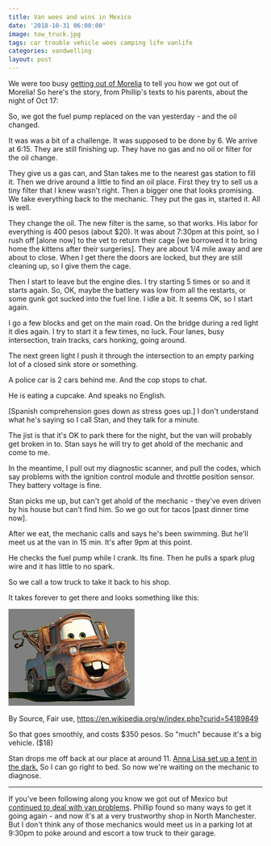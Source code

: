 ```yaml
---
title: Van woes and wins in Mexico
date: '2018-10-31 06:00:00'
image: tow_truck.jpg
tags: car trouble vehicle woes camping life vanlife
categories: vandwelling
layout: post
---
```


We were too busy [getting out of Morelia](https://reverdecer.annalisagross.com/2018/10/21/getting-unstuck/) to tell you how we got out of Morelia! So here's the story, from Phillip's texts to his parents, about the night of Oct 17:

So, we got the fuel pump replaced on the van yesterday - and the oil changed.

It was was a bit of a challenge. It was supposed to be done by 6. We arrive at 6:15. They are still finishing up. They have no gas and no oil or filter for the oil change.

They give us a gas can, and Stan takes me to the nearest gas station to fill it. Then we drive around a little to find an oil place. First they try to sell us a tiny filter that I knew wasn't right. Then a bigger one that looks promising.
We take everything back to the mechanic. They put the gas in, started it. All is well.

They change the oil. The new filter is the same, so that works. His labor for everything is 400 pesos (about $20). It was about 7:30pm at this point, so I rush off [alone now] to the vet to return their cage [we borrowed it to bring home the kittens after their surgeries]. They are about 1/4 mile away and are about to close. When I get there the doors are locked, but they are still cleaning up, so I give them the cage.

Then I start to leave but the engine dies. I try starting 5 times or so and it starts again. So, OK, maybe the battery was low from all the restarts, or some gunk got sucked into the fuel line. I idle a bit. It seems OK, so I start again.

I go a few blocks and get on the main road. On the bridge during a red light it dies again. I try to start it a few times, no luck. Four lanes, busy intersection, train tracks, cars honking, going around.

The next green light I push it through the intersection to an empty parking lot of a closed sink store or something.

A police car is 2 cars behind me. And the cop stops to chat.

He is eating a cupcake. And speaks no English.

[Spanish comprehension goes down as stress goes up.] I don't understand what he's saying so I call Stan, and they talk for a minute.

The jist is that it's OK to park there for the night, but the van will probably get broken in to. Stan says he will try to get ahold of the mechanic and come to me.

In the meantime, I pull out my diagnostic scanner, and pull the codes, which say problems with the ignition control module and throttle position sensor. They battery voltage is fine.

Stan picks me up, but can't get ahold of the mechanic - they've even driven by his house but can't find him. So we go out for tacos [past dinner time now].

After we eat, the mechanic calls and says he's been swimming. But he'll meet us at the van in 15 min. It's after 9pm at this point.

He checks the fuel pump while I crank. Its fine. Then he pulls a spark plug wire and it has little to no spark.

So we call a tow truck to take it back to his shop.

It takes forever to get there and looks something like this:

[![](/images/Mater_.jpg)](/images/Mater.jpg)

By Source, Fair use, https://en.wikipedia.org/w/index.php?curid=54189849

So that goes smoothly, and costs $350 pesos. So "much" because it's a big vehicle. ($18)

Stan drops me off back at our place at around 11. [Anna Lisa set up a tent in the dark.](https://reverdecer.annalisagross.com/2018/10/23/going-camping/) So I can go right to bed. So now we're waiting on the mechanic to diagnose.

-----

If you've been following along you know we got out of Mexico but [continued to deal with van problems](https://reverdecer.annalisagross.com/2018/10/23/getting-stuck-again/). Phillip found so many ways to get it going again - and now it's at a very trustworthy shop in North Manchester. But I don't think any of those mechanics would meet us in a parking lot at 9:30pm to poke around and escort a tow truck to their garage.